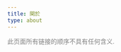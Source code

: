 ```yaml
---
title: 関於
type: about
---
```


<span style="color: grey;">此页面所有链接的顺序不具有任何含义.</span>


<script>

const content = document.querySelector(".content");

const renderH2 = function (text) {
  const h2 = document.createElement("h2");
  h2.className = "about-links-h2 fst-letter-red";
  h2.textContent = text;
  content.appendChild(h2);
  return h2;
}

const renderLinksTableRow = (table, array) => {
  const row = table.appendChild(document.createElement("tr"));
  const dataText = row.appendChild(document.createElement("td"));
  const dataLink = row.appendChild(document.createElement("td"));
  const anchor = dataLink.appendChild(document.createElement("a"));
  row.style.fontSize = "1em";
  row.style.whiteSpace = "nowrap";
  dataText.style.textAlign = "right";
  dataLink.style.padding = "0 1.5em";
  anchor.style.fontFamily = "PT Sans";
  anchor.style.fontSize = "1.1rem";
  [dataText.textContent, anchor.textContent, anchor.href] = array;
}

const renderLinksTable = (...rows) => {
  const tableElement = document.createElement("table");
  content.appendChild(tableElement);
  tableElement.style.margin = "0";
  tableElement.style.overflow = "scroll";
  rows.forEach(x => renderLinksTableRow(tableElement, x));
}
</script>


<script>
renderH2("已交换的链接 · Abelian Links");
renderLinksTable(
    [ "int100", "fressive.cn", "https://fressive.cn" ]
  , [ "洛衣博客", "www.lozumi.com", "https://www.lozumi.com" ]
  , [ "F_picacho", "mkaliez.com", "https://mkaliez.com" ]
  , [ "兽々", "qinshou2017.github.io", "https://qinshou2017.github.io" ]
  , [ "Oyyko", "blog.oyyko.com", "https://blog.oyyko.com" ]
  , [ "Reinhardt", "reinhardthk.github.io", "http://reinhardthk.github.io" ]
  , [ "时雨", "blog.shigure.fun", "https://blog.shigure.fun" ]
  , [ "徐诩绫目", "home.ustc.edu.cn/~xuxuayame", "http://home.ustc.edu.cn/~xuxuayame" ]
  , [ "明乃茶话会", "kono-dada.github.io", "https://kono-dada.github.io" ]
  , [ "迷亭", "m1ting.github.io", "https://m1ting.github.io" ]
  , [ "徐天乐", "blog.xtlsoft.top", "https://blog.xtlsoft.top" ]
  , [ "Ashitemaru", "ashitemaru.github.io", "https://ashitemaru.github.io" ]
  , [ "CLD's BLOG", "cloudifold.github.io/MyBlog", "https://cloudifold.github.io/MyBlog" ] 
  , [ "Studying Father", "studyingfather.com", "https://studyingfather.com" ]
)

renderH2("远交换的链接 · Anabelian Links");
renderLinksTable(
    [ "Xinyu Yi", "xinyu-yi.github.io", "https://xinyu-yi.github.io" ]  
  , [ "Kitamado", "seasawher.github.io/blog", "https://seasawher.github.io/blog/" ]
  , [ "Yutsing Kuh", "yutsing.eth.limo", "https://yutsing.eth.limo" ]
  , [ "Marisa Kirisame", "marisa.moe", "http://marisa.moe" ]
)

renderH2("标记的链接 · Marked Links");
renderLinksTable(
    [ "李文威的数学主页", "www.wwli.asia", "https://www.wwli.asia/index.php/zh" ]
  , [ "望月新一＠数理研", "www.kurims.kyoto-u.ac.jp/~motizuki", "https://www.kurims.kyoto-u.ac.jp/~motizuki" ]
  , [ "斎藤 毅", "www.ms.u-tokyo.ac.jp/~t-saito", "https://www.ms.u-tokyo.ac.jp/~t-saito/j-index.html" ]
  , [ "James Milne", "www.jmilne.org", "https://www.jmilne.org" ]
  , [ "Jacob Lurie", "www.math.ias.edu/~lurie", "https://www.math.ias.edu/~lurie" ]
  , [ "Borcherds", "math.berkeley.edu/people/faculty/richard-e-borcherds", "https://math.berkeley.edu/people/faculty/richard-e-borcherds" ]
  , [ "Joseph Silverman", "www.math.brown.edu/johsilve", "https://www.math.brown.edu/johsilve" ]
  , [ "Don Zagier", "people.mpim-bonn.mpg.de/zagier", "https://people.mpim-bonn.mpg.de/zagier" ]
  , [ "kerodon", "kerodon.net", "https://kerodon.net" ]
  , [ "The Rising Sea", "math.stanford.edu/~vakil/216blog", "http://math.stanford.edu/~vakil/216blog" ]
  , [ "The Stacks project", "stacks.math.columbia.edu", "https://stacks.math.columbia.edu" ]
  , [ "香蕉空间", "www.bananaspace.org", "https://www.bananaspace.org/wiki/%E9%A6%96%E9%A1%B5" ]
  , [ "LMFDB", "www.lmfdb.org", "https://www.lmfdb.org" ]
  , [ "Math Genealogy", "www.genealogy.math.ndsu.nodak.edu", "https://www.genealogy.math.ndsu.nodak.edu/index.php" ]
)
</script>
